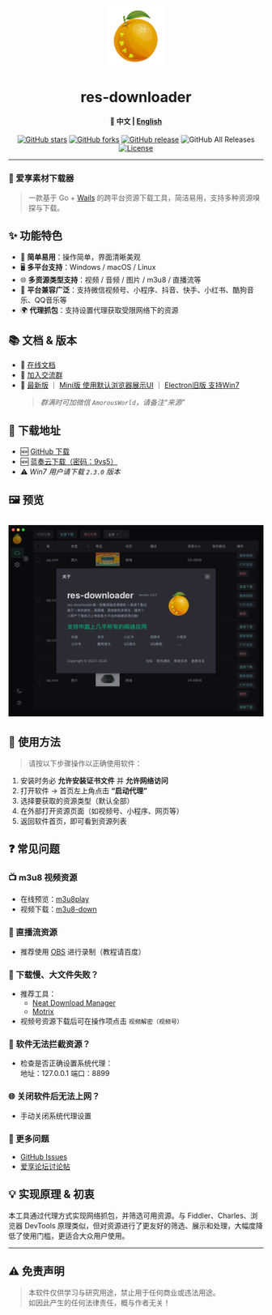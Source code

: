 <div align="center">

<a href="https://github.com/putyy/res-downloader"><img src="build/appicon.png" width="120"/></a>
<h1>res-downloader</h1>
<h4>📖 中文 | <a href="https://github.com/putyy/res-downloader/blob/master/README-EN.md">English</a></h4>

[![GitHub stars](https://img.shields.io/github/stars/putyy/res-downloader)](https://github.com/putyy/res-downloader/stargazers)
[![GitHub forks](https://img.shields.io/github/forks/putyy/res-downloader)](https://github.com/putyy/res-downloader/fork)
[![GitHub release](https://img.shields.io/github/release/putyy/res-downloader)](https://github.com/putyy/res-downloader/releases)
![GitHub All Releases](https://img.shields.io/github/downloads/putyy/res-downloader/total)
[![License](https://img.shields.io/github/license/putyy/res-downloader)](https://github.com/putyy/res-downloader/blob/master/LICENSE)

</div>

---

### 🎉 爱享素材下载器

> 一款基于 Go + [Wails](https://github.com/wailsapp/wails) 的跨平台资源下载工具，简洁易用，支持多种资源嗅探与下载。

## ✨ 功能特色

- 🚀 **简单易用**：操作简单，界面清晰美观
- 🖥️ **多平台支持**：Windows / macOS / Linux
- 🌐 **多资源类型支持**：视频 / 音频 / 图片 / m3u8 / 直播流等
- 📱 **平台兼容广泛**：支持微信视频号、小程序、抖音、快手、小红书、酷狗音乐、QQ音乐等
- 🌍 **代理抓包**：支持设置代理获取受限网络下的资源

## 📚 文档 & 版本

- 📘 [在线文档](https://res.putyy.com/)
- 💬 [加入交流群](https://www.putyy.com/app/admin/upload/img/20250418/6801d9554dc7.webp)
- 🧩 [最新版](https://github.com/putyy/res-downloader/releases) ｜ [Mini版 使用默认浏览器展示UI](https://github.com/putyy/resd-mini) ｜ [Electron旧版 支持Win7](https://github.com/putyy/res-downloader/tree/old)
  > *群满时可加微信 `AmorousWorld`，请备注“来源”*

## 🧩 下载地址

- 🆕 [GitHub 下载](https://github.com/putyy/res-downloader/releases)
- 🆕 [蓝奏云下载（密码：9vs5）](https://wwjv.lanzoum.com/b04wgtfyb)
- ⚠️ *Win7 用户请下载 `2.3.0` 版本*


## 🖼️ 预览

![预览](docs/images/show.webp)
--- 

## 🚀 使用方法

> 请按以下步骤操作以正确使用软件：

1. 安装时务必 **允许安装证书文件** 并 **允许网络访问**
2. 打开软件 → 首页左上角点击 **“启动代理”**
3. 选择要获取的资源类型（默认全部）
4. 在外部打开资源页面（如视频号、小程序、网页等）
5. 返回软件首页，即可看到资源列表

## ❓ 常见问题

### 📺 m3u8 视频资源

- 在线预览：[m3u8play](https://m3u8play.com/)
- 视频下载：[m3u8-down](https://m3u8-down.gowas.cn/)

### 📡 直播流资源

- 推荐使用 [OBS](https://obsproject.com/) 进行录制（教程请百度）

### 🐢 下载慢、大文件失败？

- 推荐工具：
  - [Neat Download Manager](https://www.neatdownloadmanager.com/index.php/en/)
  - [Motrix](https://motrix.app/download)
- 视频号资源下载后可在操作项点击 `视频解密（视频号）`

### 🧩 软件无法拦截资源？

- 检查是否正确设置系统代理：  
  地址：127.0.0.1
  端口：8899

### 🌐 关闭软件后无法上网？

- 手动关闭系统代理设置

### 🧠 更多问题

- [GitHub Issues](https://github.com/putyy/res-downloader/issues)
- [爱享论坛讨论帖](https://s.gowas.cn/d/4089)

## 💡 实现原理 & 初衷

本工具通过代理方式实现网络抓包，并筛选可用资源。与 Fiddler、Charles、浏览器 DevTools 原理类似，但对资源进行了更友好的筛选、展示和处理，大幅度降低了使用门槛，更适合大众用户使用。

---

## ⚠️ 免责声明

> 本软件仅供学习与研究用途，禁止用于任何商业或违法用途。  
如因此产生的任何法律责任，概与作者无关！
